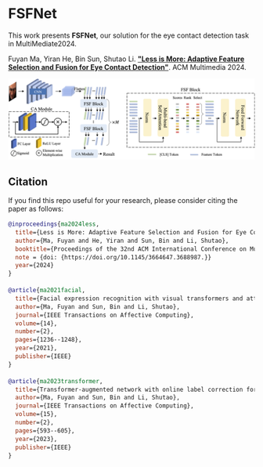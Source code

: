 # FSFNet

This work presents **FSFNet**, our solution for the eye contact detection task in MultiMediate2024.

Fuyan Ma, Yiran He, Bin Sun, Shutao Li. [**"Less is More: Adaptive Feature Selection and Fusion for Eye Contact Detection"**](./assets/paper.pdf). ACM Multimedia 2024.

![teaser](assets/method.png)

## Citation

If you find this repo useful for your research, please consider citing the paper as follows:

```bibtex
@inproceedings{ma2024less,
  title={Less is More: Adaptive Feature Selection and Fusion for Eye Contact Detection},
  author={Ma, Fuyan and He, Yiran and Sun, Bin and Li, Shutao},
  booktitle={Proceedings of the 32nd ACM International Conference on Multimedia},
  note = {doi: {https://doi.org/10.1145/3664647.3688987.}}
  year={2024}
}

@article{ma2021facial,
  title={Facial expression recognition with visual transformers and attentional selective fusion},
  author={Ma, Fuyan and Sun, Bin and Li, Shutao},
  journal={IEEE Transactions on Affective Computing},
  volume={14},
  number={2},
  pages={1236--1248},
  year={2021},
  publisher={IEEE}
}

@article{ma2023transformer,
  title={Transformer-augmented network with online label correction for facial expression recognition},
  author={Ma, Fuyan and Sun, Bin and Li, Shutao},
  journal={IEEE Transactions on Affective Computing},
  volume={15},
  number={2},
  pages={593--605},
  year={2023},
  publisher={IEEE}
}
```